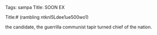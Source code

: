Tags: sampa
Title: SOON EX
  
Title:# (rambling ntknl5Ldee1ue500wo1)  
  
the candidate, the guerrilla communist tapir turned chief of the nation. 